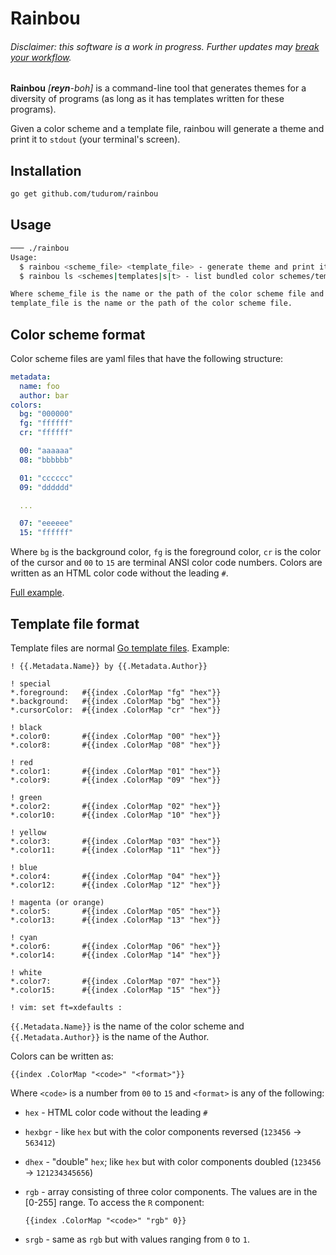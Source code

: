 # Rainbou

###### Disclaimer: this software is a work in progress. Further updates may [break your workflow](https://xkcd.com/1172/).

**Rainbou** *[<strong>reyn</strong>-boh]* is a command-line tool that generates
themes for a diversity of programs (as long as it has templates written for
these programs).

Given a color scheme and a template file,
rainbou will generate a theme and print it to `stdout` (your
terminal's screen).

## Installation

```bash
go get github.com/tudurom/rainbou
```

## Usage

```bash
─── ./rainbou
Usage:
  $ rainbou <scheme_file> <template_file> - generate theme and print it on the screen
  $ rainbou ls <schemes|templates|s|t> - list bundled color schemes/templates

Where scheme_file is the name or the path of the color scheme file and
template_file is the name or the path of the color scheme file.
```

## Color scheme format

Color scheme files are yaml files that have the following structure:

```yaml
metadata:
  name: foo
  author: bar
colors:
  bg: "000000"
  fg: "ffffff"
  cr: "ffffff"

  00: "aaaaaa"
  08: "bbbbbb"

  01: "cccccc"
  09: "dddddd"

  ...

  07: "eeeeee"
  15: "ffffff"
```

Where `bg` is the background color, `fg` is the foreground color, `cr` is the
color of the cursor and `00` to `15` are terminal ANSI color code numbers.
Colors are written as an HTML color code without the leading `#`.

[Full example](https://github.com/tudurom/rainbou/blob/master/db/colors/thunder.yaml).

## Template file format

Template files are normal [Go template files](https://golang.org/pkg/text/template/). Example:

```
! {{.Metadata.Name}} by {{.Metadata.Author}}

! special
*.foreground:   #{{index .ColorMap "fg" "hex"}}
*.background:   #{{index .ColorMap "bg" "hex"}}
*.cursorColor:  #{{index .ColorMap "cr" "hex"}}

! black
*.color0:       #{{index .ColorMap "00" "hex"}}
*.color8:       #{{index .ColorMap "08" "hex"}}

! red
*.color1:       #{{index .ColorMap "01" "hex"}}
*.color9:       #{{index .ColorMap "09" "hex"}}

! green
*.color2:       #{{index .ColorMap "02" "hex"}}
*.color10:      #{{index .ColorMap "10" "hex"}}

! yellow
*.color3:       #{{index .ColorMap "03" "hex"}}
*.color11:      #{{index .ColorMap "11" "hex"}}

! blue
*.color4:       #{{index .ColorMap "04" "hex"}}
*.color12:      #{{index .ColorMap "12" "hex"}}

! magenta (or orange)
*.color5:       #{{index .ColorMap "05" "hex"}}
*.color13:      #{{index .ColorMap "13" "hex"}}

! cyan
*.color6:       #{{index .ColorMap "06" "hex"}}
*.color14:      #{{index .ColorMap "14" "hex"}}

! white
*.color7:       #{{index .ColorMap "07" "hex"}}
*.color15:      #{{index .ColorMap "15" "hex"}}

! vim: set ft=xdefaults :
```

`{{.Metadata.Name}}` is the name of the color scheme and `{{.Metadata.Author}}`
is the name of the Author.

Colors can be written as:

```
{{index .ColorMap "<code>" "<format>"}}
```

Where `<code>` is a number from `00` to `15` and `<format>` is any of the following:

- `hex` - HTML color code without the leading `#`

- `hexbgr` - like `hex` but with the color components reversed (`123456` ->
`563412`)

- `dhex` - "double" `hex`; like `hex` but with color components doubled
(`123456` -> `121234345656`)

- `rgb` - array consisting of three color components. The values are in the
[0-255] range. To access the `R`
component:

  ```
  {{index .ColorMap "<code>" "rgb" 0}}
  ```

- `srgb` - same as `rgb` but with values ranging from `0` to `1`.
